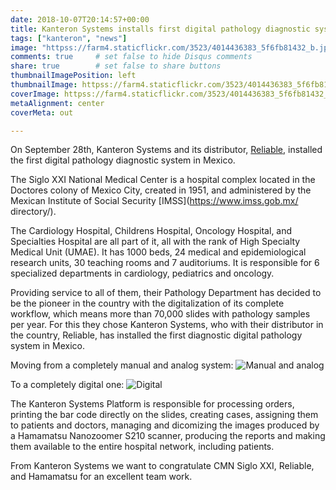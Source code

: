 ```yaml
---
date: 2018-10-07T20:14:57+00:00
title: Kanteron Systems installs first digital pathology diagnostic system in Mexico
tags: ["kanteron", "news"]
image: "httpss://farm4.staticflickr.com/3523/4014436383_5f6fb81432_b.jpg"
comments: true     # set false to hide Disqus comments
share: true        # set false to share buttons
thumbnailImagePosition: left
thumbnailImage: httpss://farm4.staticflickr.com/3523/4014436383_5f6fb81432_b.jpg
coverImage: httpss://farm4.staticflickr.com/3523/4014436383_5f6fb81432_b.jpg
metaAlignment: center
coverMeta: out

---
```

On September 28th, Kanteron Systems and its distributor, [Reliable](https://reliable.com.mx/productos/patologia.html), installed the first digital pathology diagnostic system in Mexico.

<!--more-->

The Siglo XXI National Medical Center is a hospital complex located in the Doctores colony of Mexico City, created in 1951, and administered by the Mexican Institute of Social Security [IMSS](https://www.imss.gob.mx/ directory/).

The Cardiology Hospital, Childrens Hospital, Oncology Hospital, and Specialties Hospital are all part of it, all with the rank of High Specialty Medical Unit (UMAE). It has 1000 beds, 24 medical and epidemiological research units, 30 teaching rooms and 7 auditoriums. It is responsible for 6 specialized departments in cardiology, pediatrics and oncology.

Providing service to all of them, their Pathology Department has decided to be the pioneer in the country with the digitalization of its complete workflow, which means more than 70,000 slides with pathology samples per year. For this they chose Kanteron Systems, who with their distributor in the country, Reliable, has installed the first diagnostic digital pathology system in Mexico.

Moving from a completely manual and analog system:
![Manual and analog](httpss://farm2.staticflickr.com/1971/44859043962_f15139a93a_b.jpg)

To a completely digital one:
![Digital](httpss://farm2.staticflickr.com/1978/44026978115_1a861a5717_b.jpg)

The Kanteron Systems Platform is responsible for processing orders, printing the bar code directly on the slides, creating cases, assigning them to patients and doctors, managing and dicomizing the images produced by a Hamamatsu Nanozoomer S210 scanner, producing the reports and making them available to the entire hospital network, including patients.

From Kanteron Systems we want to congratulate CMN Siglo XXI, Reliable, and Hamamatsu for an excellent team work.

